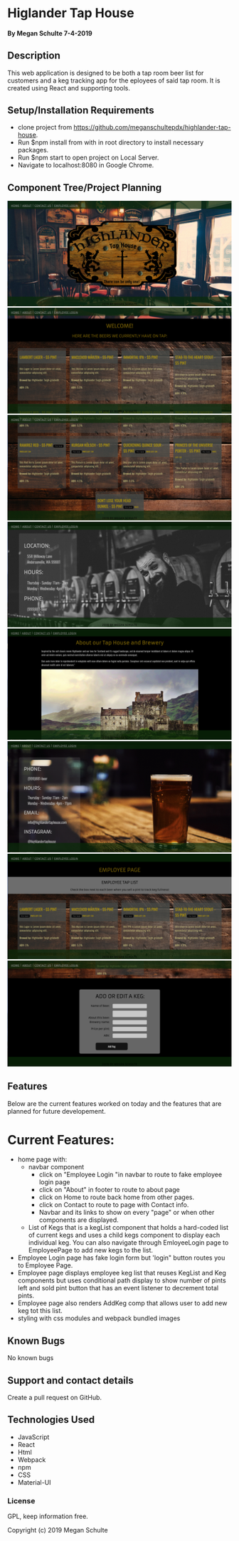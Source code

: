 # Higlander Tap House

#### By Megan Schulte 7-4-2019

## Description

This web application is designed to be both a tap room beer list for customers and a keg tracking app for the eployees of said tap room. It is created using React and supporting tools.

## Setup/Installation Requirements

- clone project from https://github.com/meganschultepdx/highlander-tap-house.
- Run \$npm install from with in root directory to install necessary packages.
- Run \$npm start to open project on Local Server.
- Navigate to localhost:8080 in Google Chrome.

## Component Tree/Project Planning

![](src/assets/img/web2.png)
![](src/assets/img/web3.png)
![](src/assets/img/web1.png)
![](src/assets/img/web4.png)
![](src/assets/img/web8.png)
![](src/assets/img/web9.png)
![](src/assets/img/web5.png)
![](src/assets/img/web7.png)

## Features

Below are the current features worked on today and the features that are planned for future developement.

# Current Features:

- home page with:
  - navbar component
    - click on "Employee Login "in navbar to route to fake employee login page
    - click on "About" in footer to route to about page
    - click on Home to route back home from other pages.
    - click on Contact to route to page with Contact info.
    - Navbar and its links to show on every "page" or when other components are displayed.
  - List of Kegs that is a kegList component that holds a hard-coded list of current kegs and uses a child kegs component to display each individual keg. You can also navigate through EmloyeeLogin page to EmployeePage to add new kegs to the list.
- Employee Login page has fake login form but 'login" button routes you to Employee Page.
- Employee page displays employee keg list that reuses KegList and Keg components but uses conditional path display to show number of pints left and sold pint button that has an event listener to decrement total pints.
- Employee page also renders AddKeg comp that allows user to add new keg tot this list.
- styling with css modules and webpack bundled images

## Known Bugs

No known bugs

## Support and contact details

Create a pull request on GitHub.

## Technologies Used

- JavaScript
- React
- Html
- Webpack
- npm
- CSS
- Material-UI

### License

GPL, keep information free.

Copyright (c) 2019 Megan Schulte
